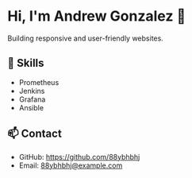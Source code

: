 # Hi, I'm Andrew Gonzalez 👋

Building responsive and user-friendly websites.

## 🚀 Skills
- Prometheus
- Jenkins
- Grafana
- Ansible

## 📫 Contact
- GitHub: https://github.com/88ybhbhj
- Email: 88ybhbhj@example.com
